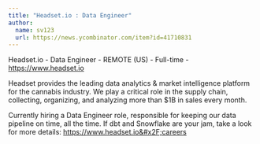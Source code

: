 ```yaml
---
title: "Headset.io : Data Engineer"
author:
  name: sv123
  url: https://news.ycombinator.com/item?id=41710831
---
```

Headset.io - Data Engineer - REMOTE (US) - Full-time - <a href="https:&#x2F;&#x2F;www.headset.io" rel="nofollow">https:&#x2F;&#x2F;www.headset.io</a>

Headset provides the leading data analytics &amp; market intelligence platform for the cannabis industry.  We play a critical role in the supply chain, collecting, organizing, and analyzing more than $1B in sales every month.

Currently hiring a Data Engineer role, responsible for keeping our data pipeline on time, all the time.  If dbt and Snowflake are your jam, take a look for more details: <a href="https:&#x2F;&#x2F;www.headset.io&#x2F;careers" rel="nofollow">https:&#x2F;&#x2F;www.headset.io&#x2F;careers</a>
<JobApplication />
